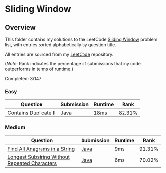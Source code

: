 # Sliding Window

## Overview
This folder contains my solutions to the LeetCode [Sliding Window](https://leetcode.com/problem-list/sliding-window/) problem list,
with entries sorted alphabetically by question title.

All entries are sourced from my [LeetCode](https://github.com/shumarb/leetcode) repository.

(*Note*: Rank indicates the percentage of submissions that my code outperforms in terms of runtime.)

Completed: 3/147.
### Easy
| Question                                                                                                                                                                  | Submission                                                                                                                     | Runtime | Rank   |
|---------------------------------------------------------------------------------------------------------------------------------------------------------------------------|--------------------------------------------------------------------------------------------------------------------------------|---------|--------|
| [Contains Duplicate II](https://leetcode.com/problems/contains-duplicate-ii/description/)                                                                                 | [Java](https://github.com/shumarb/leetcode/blob/main/submissions/java/ContainsDuplicateTwo.java)                               | 18ms    | 82.31% |

### Medium
| Question                                                                                                                                                         | Submission                                                                                                                  | Runtime | Rank   |
|------------------------------------------------------------------------------------------------------------------------------------------------------------------|-----------------------------------------------------------------------------------------------------------------------------|---------|--------|
| [Find All Anagrams in a String](https://leetcode.com/problems/find-all-anagrams-in-a-string/description/)                                                        | [Java](https://github.com/shumarb/leetcode/blob/main/submissions/java/FindAllAnagramsInAString.java)                        | 9ms     | 91.31% |
| [Longest Substring Without Repeated Characters](https://leetcode.com/problems/longest-substring-without-repeating-characters/description/)                       | [Java](https://github.com/shumarb/leetcode/blob/main/submissions/java/LongestSubstringWithoutRepeatedCharacters.java)       | 6ms     | 70.02% |
